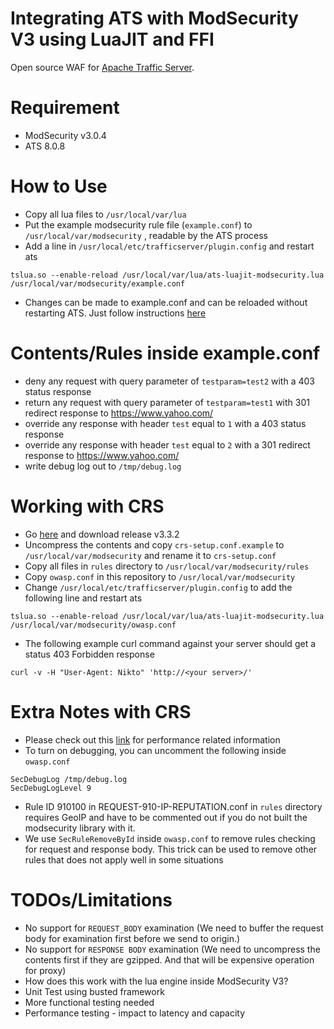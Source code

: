Integrating ATS with ModSecurity V3 using LuaJIT and FFI
====

Open source WAF for [Apache Traffic Server](http://trafficserver.apache.org/).

Requirement
====
 - ModSecurity v3.0.4
 - ATS 8.0.8

How to Use
====
 - Copy all lua files to `/usr/local/var/lua`
 - Put the example modsecurity rule file (`example.conf`) to `/usr/local/var/modsecurity` , readable by the ATS process
 - Add a line in `/usr/local/etc/trafficserver/plugin.config` and restart ats

```
tslua.so --enable-reload /usr/local/var/lua/ats-luajit-modsecurity.lua /usr/local/var/modsecurity/example.conf
```

 - Changes can be made to example.conf and can be reloaded without restarting ATS. Just follow instructions [here](https://docs.trafficserver.apache.org/en/latest/appendices/command-line/traffic_ctl.en.html#cmdoption-traffic-ctl-config-arg-reload)

Contents/Rules inside example.conf
====
 - deny any request with query parameter of `testparam=test2` with a 403 status response
 - return any request with query parameter of `testparam=test1` with 301 redirect response to https://www.yahoo.com/
 - override any response with header `test` equal to `1` with a 403 status response
 - override any response with header `test` equal to `2` with a 301 redirect response to https://www.yahoo.com/
 - write debug log out to `/tmp/debug.log`

Working with CRS
====
 - Go [here](https://github.com/coreruleset/coreruleset) and download release v3.3.2
 - Uncompress the contents and copy `crs-setup.conf.example` to `/usr/local/var/modsecurity` and rename it to `crs-setup.conf`
 - Copy all files in `rules` directory to `/usr/local/var/modsecurity/rules`
 - Copy `owasp.conf` in this repository to `/usr/local/var/modsecurity`
 - Change `/usr/local/etc/trafficserver/plugin.config` to add the following line and restart ats

```
tslua.so --enable-reload /usr/local/var/lua/ats-luajit-modsecurity.lua /usr/local/var/modsecurity/owasp.conf
```

 - The following example curl command against your server should get a status 403 Forbidden response

```
curl -v -H "User-Agent: Nikto" 'http://<your server>/'
```

Extra Notes with CRS
====
 - Please check out this [link](https://github.com/SpiderLabs/ModSecurity/issues/1734) for performance related information
 - To turn on debugging, you can uncomment the following inside `owasp.conf`

```
SecDebugLog /tmp/debug.log
SecDebugLogLevel 9
```

- Rule ID 910100 in REQUEST-910-IP-REPUTATION.conf in `rules` directory requires GeoIP and have to be commented out if you do not built the modsecurity library with it.
- We use `SecRuleRemoveById` inside `owasp.conf` to remove rules checking for request and response body. This trick can be used to remove other rules that does not apply well in some situations


TODOs/Limitations
====
 - No support for `REQUEST_BODY` examination (We need to buffer the request body for examination first before we send to origin.)
 - No support for `RESPONSE BODY` examination (We need to uncompress the contents first if they are gzipped. And that will be expensive operation for proxy)
 - How does this work with the lua engine inside ModSecurity V3?
 - Unit Test using busted framework
 - More functional testing needed
 - Performance testing - impact to latency and capacity
